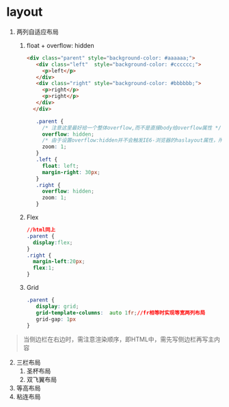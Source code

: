 # layout

1. 两列自适应布局

    1. float + overflow: hidden

       ```html
       <div class="parent" style="background-color: #aaaaaa;">
          <div class="left"  style="background-color: #cccccc;">
            <p>left</p>
          </div>  
          <div class="right" style="background-color: #bbbbbb;">
            <p>right</p>
            <p>right</p>
          </div>
         </div>
       ```

       ```css
          .parent {
            /* 注意这里最好给一个整体overflow,而不是直接body给overflow属性 */
            overflow: hidden;
            /* 由于设置overflow:hidden并不会触发IE6-浏览器的haslayout属性，所以需要设置zoom:1来兼容IE6-浏览器 */
            zoom: 1;
          }
          .left {
            float: left;
            margin-right: 30px; 
          }
          .right {
            overflow: hidden;
            zoom: 1;
          }
       ```

    2. Flex

       ```css
       //html同上
       .parent {
         display:flex;
       }  
       .right {
         margin-left:20px; 
         flex:1;
       }
       ```

    3. Grid

       ```css
       .parent {
          display: grid;
          grid-template-columns:  auto 1fr;//fr相等时实现等宽两列布局
          grid-gap: 1px
       } 
       ```

>  当侧边栏在右边时，需注意渲染顺序，即HTML中，需先写侧边栏再写主内容

2. 三栏布局
   1. 圣杯布局
   2. 双飞翼布局
3. 等高布局
4. 粘连布局